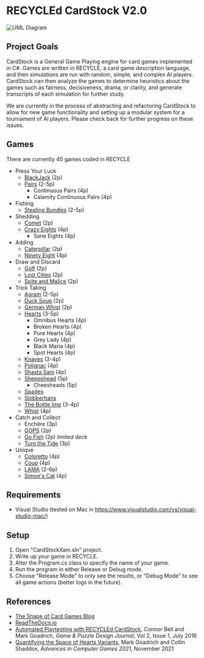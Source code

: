 ﻿# RECYCLEd CardStock V2.0

![UML Diagram](CardStock.png)

## Project Goals

CardStock is a General Game Playing engine for card games implemented 
in C#. Games are written in RECYCLE, a card game description language, and
then simulations are run with random, simple, and complex AI players. CardStock can then
analyze the games to determine heuristics about the games
such as fairness, decisiveness, drama, or clarity, and generate transcripts of
each simulation for further study.

We are currently in the process of abstracting and refactoring CardStock to allow
for new game functionality and setting up a modular system for a
tournament of AI players. Please check back for further progress on these issues.

## Games

There are currently 40 games coded in RECYCLE

* Press Your Luck
    * [BlackJack](https://www.pagat.com/banking/blackjack.html) (2p)
    * [Pairs](https://cheapass.com/wp-content/uploads/2018/02/PairsCompanionBookWebFeb2018.pdf) (2-5p)
        * Continuous Pairs (4p)
        * Calamity Continuous Pairs (4p)
* Fishing
    * [Stealing Bundles](https://www.pagat.com/fishing/bundle.html) (2-5p)
* Shedding
    * [Comet](http://www.catsatcards.com/Games/Comet.html) (2p)
    * [Crazy Eights](https://www.pagat.com/eights/crazy8s.html) (4p)
        * Sane Eights (4p)
* Adding
    * [Caterpillar](http://www.parlettgames.uk/oricards/caterpil.html) (2p)
    * [Ninety Eight](https://www.pagat.com/adders/98.html) (4p)
* Draw and Discard
    * [Golf](https://www.pagat.com/draw/golf.html) (2p)
    * [Lost Cities](https://cdn.1j1ju.com/medias/c8/66/47-lost-cities-rulebook.pdf) (2p)
    * [Spite and Malice](https://www.pagat.com/patience/spitemal.html) (2p)
* Trick Taking
    * [Agram](https://www.pagat.com/last/agram.html) (2-5p)
    * [Duck Soup](http://www.parlettgames.uk/oricards/ducksoup.html) (2p)
    * [German Whist](https://www.pagat.com/whist/german_whist.html) (2p)
    * [Hearts](https://www.pagat.com/reverse/hearts.html) (3-5p)
        * Omnibus Hearts (4p)
        * Broken Hearts (4p)
        * Pure Hearts (4p)
        * Grey Lady (4p)
        * Black Maria (4p)
        * Spot Hearts (4p)
    * [Knaves](http://whiteknucklecards.com/games/knaves.html) (3-4p)
    * [Polignac](http://whiteknucklecards.com/games/polignac.html) (4p)
    * [Shasta Sam](https://www.bicyclecards.com/how-to-play/shasta-sam/) (4p)
    * [Sheepshead](https://www.pagat.com/schafkopf/shep.html) (5p)
        * Cheesheads (5p)
    * [Spades](https://www.pagat.com/auctionwhist/spades.html)
    * [Slobberhans](http://whiteknucklecards.com/games/slobberhannes.html)
    * [The Bottle Imp](https://tesera.ru/images/items/11335/Bottle_Imp_Rules_EN.pdf) (3-4p)
    * [Whist](https://www.pagat.com/whist/whist.html) (4p)
* Catch and Collect
    * Enchère (3p)
    * [GOPS](https://www.pagat.com/misc/gops.html) (2p)
    * [Go Fish](https://www.pagat.com/quartet/gofish.html) (2p) *limited deck*
    * [Turn the Tide](https://gamewright.com/pdfs/Rules/TurnTheTide-RULES.pdf) (3p)
* Unique
    * [Coloretto](https://www.riograndegames.com/wp-content/uploads/2013/02/Coloretto-Rules.pdf) (4p)
    * [Coup](http://boardgame.bg/coup%20rules%20pdf.pdf) (4p)
    * [LAMA](https://boardgamegeek.com/filepage/180052/lama-official-rules) (2-6p)
    * [Simon's Cat](https://www.sjgames.com/simonscat/Simons-Cat-Rules.pdf) (4p)

## Requirements

* Visual Studio (tested on Mac in https://www.visualstudio.com/vs/visual-studio-mac/)

## Setup

1. Open "CardStockXam.sln" project.
2. Write up your game in RECYCLE.
3. Alter the Program.cs class to specify the name of your game.
4. Run the program in either Release or Debug mode.
5. Choose "Release Mode" to only see the results, or "Debug Mode" to see all game actions (better logs in the future).

## References

* [The Shape of Card Games Blog](http://mgoadric.github.io/cardstock)
* [ReadTheDocs.io](http://cardstock.readthedocs.io)
* [Automated Playtesting with RECYCLEd CardStock](http://mark.goadrich.com/articles/issue-2-1-09-recycled.pdf), Connor Bell and Mark Goadrich, *Game & Puzzle Design Journal*, Vol 2, Issue 1, July 2016
* [Quantifying the Space of Hearts Variants](http://mark.goadrich.com/articles/Hearts_ACS_2021.pdf), Mark Goadrich and Collin Shaddox, *Advances in Computer Games 2021*, November 2021
